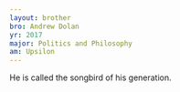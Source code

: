 ```yaml
---
layout: brother
bro: Andrew Dolan
yr: 2017
major: Politics and Philosophy
am: Upsilon
---
```

He is called the songbird of his generation.